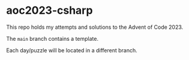 # aoc2023-csharp

This repo holds my attempts and solutions to the Advent of Code 2023.

The `main` branch contains a template.

Each day/puzzle will be located in a different branch.
